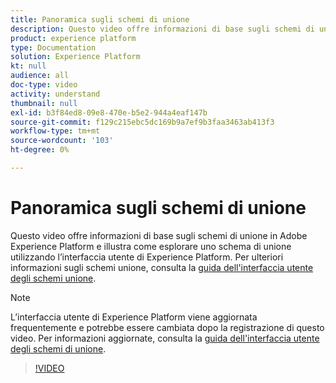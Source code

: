 ```yaml
---
title: Panoramica sugli schemi di unione
description: Questo video offre informazioni di base sugli schemi di unione in Adobe Experience Platform e illustra come esplorare uno schema di unione utilizzando l’interfaccia utente di Experience Platform.
product: experience platform
type: Documentation
solution: Experience Platform
kt: null
audience: all
doc-type: video
activity: understand
thumbnail: null
exl-id: b3f84ed8-09e8-470e-b5e2-944a4eaf147b
source-git-commit: f129c215ebc5dc169b9a7ef9b3faa3463ab413f3
workflow-type: tm+mt
source-wordcount: '103'
ht-degree: 0%

---
```


# Panoramica sugli schemi di unione

Questo video offre informazioni di base sugli schemi di unione in Adobe Experience Platform e illustra come esplorare uno schema di unione utilizzando l’interfaccia utente di Experience Platform. Per ulteriori informazioni sugli schemi unione, consulta la [guida dell&#39;interfaccia utente degli schemi unione](../ui/union-schema.md).

>[!NOTE]
>
>L’interfaccia utente di Experience Platform viene aggiornata frequentemente e potrebbe essere cambiata dopo la registrazione di questo video. Per informazioni aggiornate, consulta la [guida dell&#39;interfaccia utente degli schemi di unione](../ui/union-schema.md).

>[!VIDEO](https://video.tv.adobe.com/v/329940?quality=12&learn=on&captions=eng)

